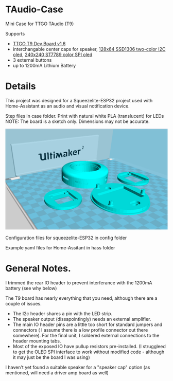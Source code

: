# TAudio-Case
Mini Case for TTGO TAudio (T9)

Supports
- [TTGO T9 Dev Board v1.6](http://www.lilygo.cn/prod_view.aspx?TypeId=50033&Id=1104&FId=t3:50033:3)
- interchangable center caps for speaker, [128x64 SSD1306 two-color I2C oled](https://www.amazon.com/gp/product/B072Q2X2LL), [240x240 ST7789 color SPI oled](https://www.amazon.com/gp/product/B08FB77YY2)
- 3 external buttons
- up to 1200mA Lithium Battery

# Details
This project was designed for a Squeezelite-ESP32 project used with Home-Assistant as an audio and visual notification device.

Step files in case folder.  Print with natural white PLA (translucent) for LEDs
NOTE:  The board is a sketch only.  Dimensions may not be accurate.

![Case Model](case/t_player.png)


Configuration files for squeezelite-ESP32 in config folder

Example yaml files for Home-Assitant in hass folder

# General Notes.
I trimmed the rear IO header to prevent interferance with the 1200mA battery (see why below)

The T9 board has nearly everything that you need, although there are a couple of issues.
- The I2c header shares a pin with the LED strip.
- The speaker output (dissapointingly) needs an external amplifier.    
-  The main IO header pins are a little too short for standard jumpers and connectors ( I assume there is a low profile connector out there somewhere). For the final unit, I soldered  external connections to the header mounting tabs.
-  Most of the exposed IO have pullup resistors pre-installed. (I struggleed to get the OLED SPI interface to work without modified code - although it may just be the board I was using)

I haven't yet found a suitable speaker for a "speaker cap" option (as mentioned, will need a driver amp board as well)
